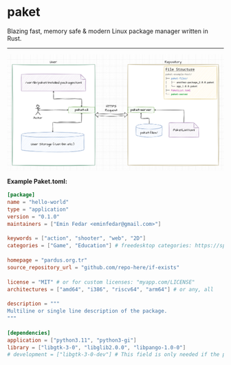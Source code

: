 # paket
Blazing fast, memory safe &amp; modern Linux package manager written in Rust.

---

![Alt text](/paket-architecture.png "Paket Architecture")

**Example Paket.toml:**
```toml
[package]
name = "hello-world"
type = "application"
version = "0.1.0"
maintainers = ["Emin Fedar <eminfedar@gmail.com>"]

keywords = ["action", "shooter", "web", "2D"]
categories = ["Game", "Education"] # freedesktop categories: https://specifications.freedesktop.org/menu-spec/menu-spec-1.0.html#category-registry

homepage = "pardus.org.tr"
source_repository_url = "github.com/repo-here/if-exists"

license = "MIT" # or for custom licenses: "myapp.com/LICENSE"
architectures = ["amd64", "i386", "riscv64", "arm64"] # or any, all

description = """
Multiline or single line description of the package.
"""

[dependencies]
application = ["python3.11", "python3-gi"]
library = ["libgtk-3-0", "libglib2.0.0", "libpango-1.0-0"]
# development = ["libgtk-3-0-dev"] # This field is only needed if the paket type is `application_source_code` or `library_source_code`
```
